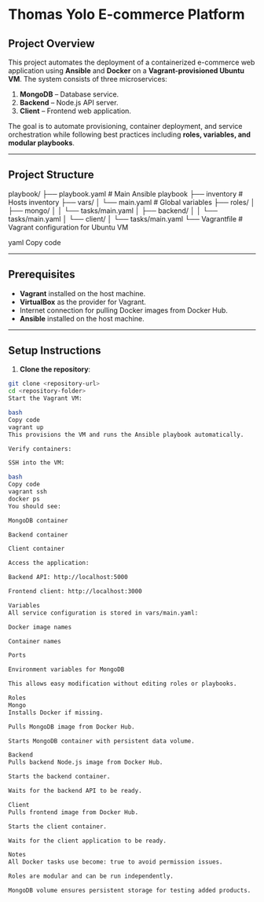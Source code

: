 # Thomas Yolo E-commerce Platform

## Project Overview

This project automates the deployment of a containerized e-commerce web application using **Ansible** and **Docker** on a **Vagrant-provisioned Ubuntu VM**. The system consists of three microservices:

1. **MongoDB** – Database service.
2. **Backend** – Node.js API server.
3. **Client** – Frontend web application.

The goal is to automate provisioning, container deployment, and service orchestration while following best practices including **roles, variables, and modular playbooks**.

---

## Project Structure

playbook/
├── playbook.yaml # Main Ansible playbook
├── inventory # Hosts inventory
├── vars/
│ └── main.yaml # Global variables
├── roles/
│ ├── mongo/
│ │ └── tasks/main.yaml
│ ├── backend/
│ │ └── tasks/main.yaml
│ └── client/
│ └── tasks/main.yaml
└── Vagrantfile # Vagrant configuration for Ubuntu VM

yaml
Copy code

---

## Prerequisites

- **Vagrant** installed on the host machine.
- **VirtualBox** as the provider for Vagrant.
- Internet connection for pulling Docker images from Docker Hub.
- **Ansible** installed on the host machine.

---

## Setup Instructions

1. **Clone the repository**:

```bash
git clone <repository-url>
cd <repository-folder>
Start the Vagrant VM:

bash
Copy code
vagrant up
This provisions the VM and runs the Ansible playbook automatically.

Verify containers:

SSH into the VM:

bash
Copy code
vagrant ssh
docker ps
You should see:

MongoDB container

Backend container

Client container

Access the application:

Backend API: http://localhost:5000

Frontend client: http://localhost:3000

Variables
All service configuration is stored in vars/main.yaml:

Docker image names

Container names

Ports

Environment variables for MongoDB

This allows easy modification without editing roles or playbooks.

Roles
Mongo
Installs Docker if missing.

Pulls MongoDB image from Docker Hub.

Starts MongoDB container with persistent data volume.

Backend
Pulls backend Node.js image from Docker Hub.

Starts the backend container.

Waits for the backend API to be ready.

Client
Pulls frontend image from Docker Hub.

Starts the client container.

Waits for the client application to be ready.

Notes
All Docker tasks use become: true to avoid permission issues.

Roles are modular and can be run independently.

MongoDB volume ensures persistent storage for testing added products.
